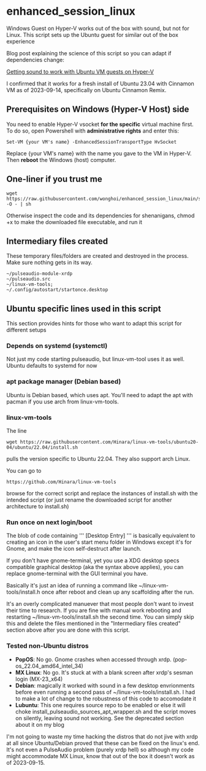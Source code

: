 # enhanced_session_linux
Windows Guest on Hyper-V works out of the box with sound, but not for Linux.
This script sets up the Ubuntu guest for similar out of the box experience

Blog post explaining the science of this script so you can adapt if dependencies change:

[Getting sound to work with Ubuntu VM guests on Hyper-V](https://wonghoi.humgar.com/blog/2023/09/13/getting-sound-to-work-ubuntu-vm-guests-for-hyper-v/)

I confirmed that it works for a fresh install of Ubuntu 23.04 with Cinnamon VM
as of 2023-09-14, specifically on Ubuntu Cinnamon Remix.

## Prerequisites on Windows (Hyper-V Host) side
You need to enable Hyper-V vsocket **for the specific** virtual machine first.
To do so, open Powershell with **administrative rights** and enter this:
```
Set-VM {your VM's name} -EnhancedSessionTransportType HvSocket
```
Replace {your VM's name} with the name you gave to the VM in Hyper-V.
Then **reboot** the Windows (host) computer.

## One-liner if you trust me
```
wget https://raw.githubusercontent.com/wonghoi/enhanced_session_linux/main/setup_enhanced_session.sh -O - | sh
```

Otherwise inspect the code and its dependencies for shenanigans, chmod +x to make the downloaded file executable, and run it

## Intermediary files created
These temporary files/folders are created and destroyed in the process. Make sure nothing gets in its way.
```
~/pulseaudio-module-xrdp 
~/pulseaudio.src 
~/linux-vm-tools;
~/.config/autostart/startonce.desktop
```

## Ubuntu specific lines used in this script
This section provides hints for those who want to adapt this script for different setups

### Depends on systemd (systemctl)
Not just my code starting pulseaudio, but linux-vm-tool uses it as well.
Ubuntu defaults to systemd for now

### apt package manager (Debian based)
Ubuntu is Debian based, which uses apt. You'll need to adapt the apt with pacman if you use arch from linux-vm-tools.

### linux-vm-tools
The line
```
wget https://raw.githubusercontent.com/Hinara/linux-vm-tools/ubuntu20-04/ubuntu/22.04/install.sh
```
pulls the version specific to Ubuntu 22.04. They also support arch Linux.

You can go to 
```
https://github.com/Hinara/linux-vm-tools
```
browse for the correct script and replace the instances of install.sh with the intended script (or just rename the downloaded script for another architecture to install.sh)

### Run once on next login/boot
The blob of code containing
'''
[Desktop Entry]
'''
is basically equivalent to creating an icon in the user's start menu folder in Windows except it's for Gnome, and make the icon self-destruct after launch.

If you don't have gnome-terminal, yet you use a XDG desktop specs compatible graphical desktop (aka the syntax above applies), you can replace gnome-terminal  with the GUI terminal you have.

Basically it's just an idea of running a command like ~/linux-vm-tools/install.h once after reboot and clean up any scaffolding after the run.

It's an overly complicated manuever that most people don't want to invest their time to research. If you are fine with manual work rebooting and restarting ~/linux-vm-tools/install.sh the second time. You can simply skip this and delete the files mentioned in the "Intermediary files created" section above after you are done with this script.

### Tested non-Ubuntu distros
- **PopOS**: No go. Gnome crashes when accessed through xrdp. (pop-os_22.04_amd64_intel_34)
- **MX Linux**: No go. It's stuck at with a blank screen after xrdp's sesman login (MX-23_x64)
- **Debian**: magically it worked with sound in a few desktop envrionments before even running a second pass of ~/linux-vm-tools/install.sh. I had to make a lot of change to the robustness of this code to accomodate it
- **Lubuntu**: This one requires source repo to be enabled or else it will choke install_pulseaudio_sources_apt_wrapper.sh and the script moves on silently, leaving sound not working. See the deprecated section about it on my blog

I'm not going to waste my time hacking the distros that do not jive with xrdp at all since Ubuntu/Debian proved that these can be fixed on the linux's end. It's not even a PulseAudio problem (purely xrdp hell) so although my code might accommodate MX Linux, know that out of the box it doesn't work as of 2023-09-15.


